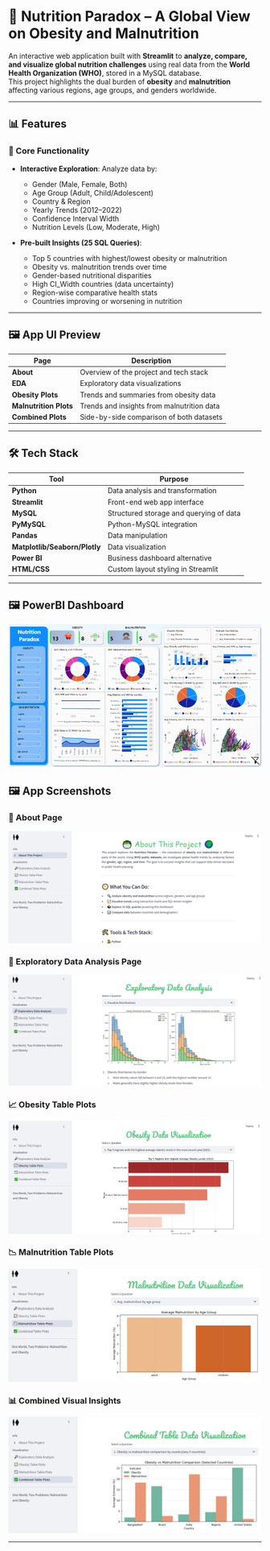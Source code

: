 
# 🥗 Nutrition Paradox – A Global View on Obesity and Malnutrition

An interactive web application built with **Streamlit** to **analyze, compare, and visualize global nutrition challenges** using real data from the **World Health Organization (WHO)**, stored in a MySQL database.  
This project highlights the dual burden of **obesity** and **malnutrition** affecting various regions, age groups, and genders worldwide.

---

## 📊 Features

### 📌 Core Functionality
- **Interactive Exploration**: Analyze data by:
  - Gender (Male, Female, Both)
  - Age Group (Adult, Child/Adolescent)
  - Country & Region
  - Yearly Trends (2012–2022)
  - Confidence Interval Width
  - Nutrition Levels (Low, Moderate, High)

- **Pre-built Insights (25 SQL Queries)**:
  - Top 5 countries with highest/lowest obesity or malnutrition
  - Obesity vs. malnutrition trends over time
  - Gender-based nutritional disparities
  - High CI_Width countries (data uncertainty)
  - Region-wise comparative health stats
  - Countries improving or worsening in nutrition

---

## 🖼️ App UI Preview

| Page                | Description                                 |
|---------------------|---------------------------------------------|
| **About**           | Overview of the project and tech stack      |
| **EDA**             | Exploratory data visualizations             |
| **Obesity Plots**   | Trends and summaries from obesity data      |
| **Malnutrition Plots** | Trends and insights from malnutrition data |
| **Combined Plots**  | Side-by-side comparison of both datasets    |

---

## 🛠️ Tech Stack

| Tool         | Purpose                                      |
|--------------|----------------------------------------------|
| **Python**   | Data analysis and transformation             |
| **Streamlit**| Front-end web app interface                  |
| **MySQL**    | Structured storage and querying of data      |
| **PyMySQL**  | Python-MySQL integration                     |
| **Pandas**   | Data manipulation                            |
| **Matplotlib/Seaborn/Plotly** | Data visualization         |
| **Power BI** | Business dashboard alternative |
| **HTML/CSS** | Custom layout styling in Streamlit           |

---
## 🖼️ PowerBI Dashboard
![PowerBI Dashboard](assets/powerbi.PNG)

## 🖼️ App Screenshots

### 🧾 About Page
![About Page](assets/about.PNG)

### 🔎 Exploratory Data Analysis Page
![EDA Page](assets/Exploratory_Data_Analysis.PNG)

### 📈 Obesity Table Plots
![Obesity Page](assets/Obesity_page.PNG)

### 📉 Malnutrition Table Plots
![Malnutrition Page](assets/Malnutrition_page.PNG)

### 📊 Combined Visual Insights
![Combined Page](assets/Combined_Table_page.PNG)



---